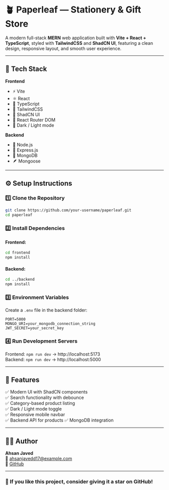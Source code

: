 # 🪴 Paperleaf — Stationery & Gift Store

A modern full-stack **MERN** web application built with **Vite + React + TypeScript**, styled with **TailwindCSS** and **ShadCN UI**, featuring a clean design, responsive layout, and smooth user experience.

---

## 🚀 Tech Stack

**Frontend**
- ⚡ Vite
- ⚛️ React
- 🧠 TypeScript
- 🎨 TailwindCSS
- 🧩 ShadCN UI
- 🔗 React Router DOM
- 🌙 Dark / Light mode

**Backend**
- 🐍 Node.js
- 🧱 Express.js
- 🍃 MongoDB
- 🪶 Mongoose

---

## ⚙️ Setup Instructions

### 1️⃣ Clone the Repository
```bash
git clone https://github.com/your-username/paperleaf.git
cd paperleaf
```

### 2️⃣ Install Dependencies
#### Frontend:
```bash
cd frontend
npm install
```
#### Backend:
```bash
cd ../backend
npm install
```

### 3️⃣ Environment Variables
Create a `.env` file in the backend folder:
```env
PORT=5000
MONGO_URI=your_mongodb_connection_string
JWT_SECRET=your_secret_key
```

### 4️⃣ Run Development Servers
Frontend: `npm run dev` → http://localhost:5173  
Backend: `npm run dev` → http://localhost:5000

---

## 🧩 Features
✅ Modern UI with ShadCN components  
✅ Search functionality with debounce  
✅ Category-based product listing  
✅ Dark / Light mode toggle  
✅ Responsive mobile navbar  
✅ Backend API for products
✅ MongoDB integration  

---

## 👨‍💻 Author
**Ahsan Javed**  
📧 ahsanjavedd17@example.com  
🔗 [GitHub](https://github.com/iamahsanchaudhry)

---

### 🌟 If you like this project, consider giving it a star on GitHub!
